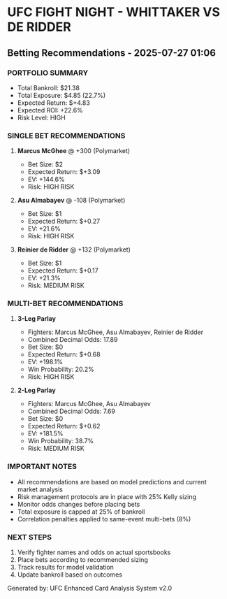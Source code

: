 
# UFC FIGHT NIGHT - WHITTAKER VS DE RIDDER
## Betting Recommendations - 2025-07-27 01:06

### PORTFOLIO SUMMARY
- Total Bankroll: $21.38
- Total Exposure: $4.85 (22.7%)
- Expected Return: $+4.83
- Expected ROI: +22.6%
- Risk Level: HIGH

### SINGLE BET RECOMMENDATIONS

1. **Marcus McGhee** @ +300 (Polymarket)
   - Bet Size: $2
   - Expected Return: $+3.09
   - EV: +144.6%
   - Risk: HIGH RISK

2. **Asu Almabayev** @ -108 (Polymarket)
   - Bet Size: $1
   - Expected Return: $+0.27
   - EV: +21.6%
   - Risk: HIGH RISK

3. **Reinier de Ridder** @ +132 (Polymarket)
   - Bet Size: $1
   - Expected Return: $+0.17
   - EV: +21.3%
   - Risk: MEDIUM RISK

### MULTI-BET RECOMMENDATIONS

1. **3-Leg Parlay**
   - Fighters: Marcus McGhee, Asu Almabayev, Reinier de Ridder
   - Combined Decimal Odds: 17.89
   - Bet Size: $0
   - Expected Return: $+0.68
   - EV: +198.1%
   - Win Probability: 20.2%
   - Risk: HIGH RISK

2. **2-Leg Parlay**
   - Fighters: Marcus McGhee, Asu Almabayev
   - Combined Decimal Odds: 7.69
   - Bet Size: $0
   - Expected Return: $+0.62
   - EV: +181.5%
   - Win Probability: 38.7%
   - Risk: MEDIUM RISK


### IMPORTANT NOTES
- All recommendations are based on model predictions and current market analysis
- Risk management protocols are in place with 25% Kelly sizing
- Monitor odds changes before placing bets
- Total exposure is capped at 25% of bankroll
- Correlation penalties applied to same-event multi-bets (8%)

### NEXT STEPS
1. Verify fighter names and odds on actual sportsbooks
2. Place bets according to recommended sizing
3. Track results for model validation
4. Update bankroll based on outcomes

Generated by: UFC Enhanced Card Analysis System v2.0
